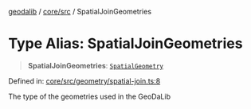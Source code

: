 [geodalib](../../../modules.md) / [core/src](../index.md) / SpatialJoinGeometries

# Type Alias: SpatialJoinGeometries

> **SpatialJoinGeometries**: [`SpatialGeometry`](SpatialGeometry.md)

Defined in: [core/src/geometry/spatial-join.ts:8](https://github.com/GeoDaCenter/geoda-lib/blob/dd0b55e88e7fa62fd12212664ac5233e391d8b71/js/packages/core/src/geometry/spatial-join.ts#L8)

The type of the geometries used in the GeoDaLib
